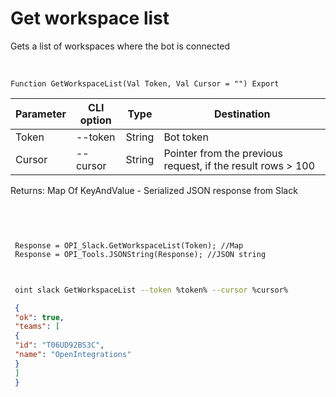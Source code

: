 ﻿---
sidebar_position: 2
---

# Get workspace list
 Gets a list of workspaces where the bot is connected


<br/>


`Function GetWorkspaceList(Val Token, Val Cursor = "") Export`

 | Parameter | CLI option | Type | Destination |
 |-|-|-|-|
 | Token | --token | String | Bot token |
 | Cursor | --cursor | String | Pointer from the previous request, if the result rows > 100 |

 
 Returns: Map Of KeyAndValue - Serialized JSON response from Slack

<br/>




```bsl title="Code example"
 
 
 Response = OPI_Slack.GetWorkspaceList(Token); //Map
 Response = OPI_Tools.JSONString(Response); //JSON string
 
```
	


```sh title="CLI command example"
 
 oint slack GetWorkspaceList --token %token% --cursor %cursor%

```

```json title="Result"
 {
 "ok": true,
 "teams": [
 {
 "id": "T06UD92BS3C",
 "name": "OpenIntegrations"
 }
 ]
 }
```
